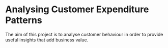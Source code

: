 # Analysing Customer Expenditure Patterns

The aim of this project is to analyse customer behaviour in order to provide useful insights that add business value.
